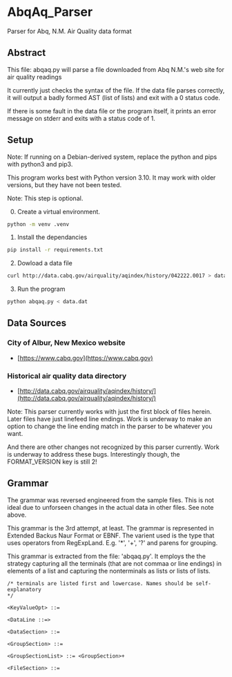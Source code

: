 # AbqAq_Parser
Parser for Abq, N.M. Air Quality data format


## Abstract

This file: abqaq.py will parse a file downloaded from Abq N.M.'s web site for air quality readings

It currently just checks the syntax of the file.
If the data file parses correctly, it will output a badly formed AST (list of
lists) and exit with a 0 status code.


If there is some fault in the data file or the program itself, it prints an error message
on stderr and exits with a status code of 1.

## Setup

Note: If running on a Debian-derived system, replace the python and pips with python3 and pip3.

This program works best with Python version 3.10. It may work with older versions, but they have not been tested.

Note: This step is optional.

0. Create a virtual environment.

```bash
python -m venv .venv
```

1.  Install the dependancies

```bash
pip install -r requirements.txt
```

2. Dowload a data file

```bash
curl http://data.cabq.gov/airquality/aqindex/history/042222.0017 > data.dat
```



3. Run the program

```bash
python abqaq.py < data.dat
```


## Data Sources

### City of Albur, New Mexico website

- [https://www.cabq.gov](https://www.cabq.gov)



### Historical air quality data directory

- [http://data.cabq.gov/airquality/aqindex/history/](http://data.cabq.gov/airquality/aqindex/history/)

Note: This parser currently works with just the first block of files herein.
Later files have just linefeed line endings. Work is underway to make an
option to change the line ending match in the parser to be whatever you want.

And there are other changes not recognized by this parser currently. Work is underway
to address these bugs. Interestingly though, the FORMAT_VERSION key is still 2!

## Grammar

The grammar was reversed engineered from the sample files.  This is not ideal due
to unforseen changes in the actual data in other files. See note above.

This grammar is the 3rd attempt, at least. The grammar is represented in Extended
Backus Naur Format or EBNF. The varient used is the type that uses operators from
RegExpLand. E.g. '*', '+', '?' and parens for grouping.

This grammar is extracted from the file: 'abqaq.py'. It employs the the strategy
capturing all the terminals (that are not commaa or line endings) in elements
of a list and capturing the nonterminals as lists or lists of lists.


```EBNF
/* terminals are listed first and lowercase. Names should be self-explanatory
*/

<KeyValueOpt> ::= 

<DataLine ::=> 

<DataSection> ::= 

<GroupSection> ::= 

<GroupSectionList> ::= <GroupSection>+

<FileSection> ::= 
```

